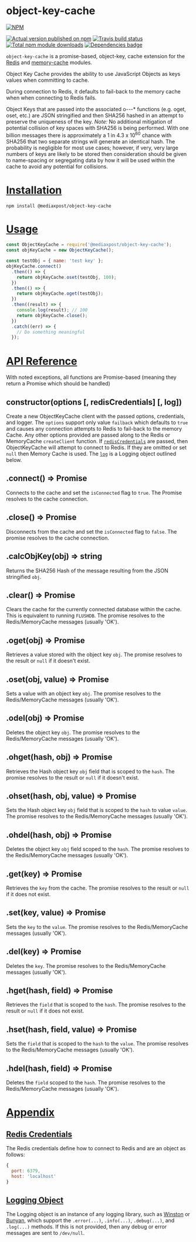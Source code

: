 # object-key-cache

[![NPM](https://nodei.co/npm/@mediaxpost/object-key-cache.png?downloads=true)](https://nodei.co/npm/@mediaxpost/object-key-cache/)

[![Actual version published on npm](http://img.shields.io/npm/v/@mediaxpost/object-key-cache.svg)](https://www.npmjs.org/package/@mediaxpost/object-key-cache)
[![Travis build status](https://travis-ci.org/MediaXPost/object-key-cache.svg)](https://www.npmjs.org/package/@mediaxpost/object-key-cache)
[![Total npm module downloads](http://img.shields.io/npm/dt/@mediaxpost/object-key-cache.svg)](https://www.npmjs.org/package/@mediaxpost/object-key-cache)
[![Dependencies badge](https://david-dm.org/MediaXPost/object-key-cache/status.svg)](https://david-dm.org/MediaXPost/object-key-cache?view=list)

`object-key-cache` is a promise-based, object-key, cache extension for the [Redis](https://www.npmjs.com/package/redis) and [memory-cache](https://www.npmjs.com/package/@mediaxpost/memory-cache) modules.

Object Key Cache provides the ability to use JavaScript Objects as keys values when committing to cache.

During connection to Redis, it defaults to fail-back to the memory cache when when connecting to Redis fails.

Object Keys that are passed into the associated o---* functions (e.g. oget, oset, etc.) are JSON stringified and then SHA256 hashed in an attempt to preserve the uniqueness of the key. *Note:* No additional mitigation of potential collision of key spaces with SHA256 is being performed. With one billion messages there is approximately a 1 in 4.3 x 10<sup>60</sup> chance with SHA256 that two separate strings will generate an identical hash. The probability is negligible for most use cases; however, if very, very large numbers of keys are likely to be stored then consideration should be given to name-spacing or segregating data by how it will be used within the cache to avoid any potential for collisions.

# [Installation](#installation)
<a name="installation"></a>

```shell
npm install @mediaxpost/object-key-cache
```

# [Usage](#usage)
<a name="usage"></a>

```js
const ObjectKeyCache = require('@mediaxpost/object-key-cache');
const objKeyCache = new ObjectKeyCache();

const testObj = { name: 'test key' };
objKeyCache.connect()
  .then(() => {
    return objKeyCache.oset(testObj, 100);
  })
  .then(() => {
    return objKeyCache.oget(testObj);
  })
  .then((result) => {
    console.log(result); // 100
    return objKeyCache.close();
  })
  .catch((err) => {
    // Do something meaningful
  });
```

# [API Reference](#api)
<a name="api"></a>
With noted exceptions, all functions are Promise-based (meaning they return a Promise which should be handled)

## constructor(options [, redisCredentials] [, log])
Create a new ObjectKeyCache client with the passed options, credentials, and logger. The `options` support only value `failback` which defaults to `true` and causes any connection attempts to Redis to fail-back to the memory Cache. Any other options provided are passed along to the Redis or MemoryCache `createClient` function. If [`redisCredentials`](#redis-credentials) are passed, then ObjectKeyCache will attempt to connect to Redis. If they are omitted or set `null` then Memory Cache is used. The [`log`](#logging-obj) is a Logging object outlined below.

## .connect() ⇒ Promise
Connects to the cache and set the `isConnected` flag to `true`. The Promise resolves to the cache connection.

## .close() ⇒ Promise
Disconnects from the cache and set the `isConnected` flag to `false`. The promise resolves to the cache connection.

## .calcObjKey(obj) ⇒ string
Returns the SHA256 Hash of the message resulting from the JSON stringified `obj`.

## .clear() ⇒ Promise
Clears the cache for the currently connected database within the cache. This is equivalent to running `FLUSHDB`.  The promise resolves to the Redis/MemoryCache messages (usually 'OK').

## .oget(obj) ⇒ Promise
Retrieves a value stored with the object key `obj`. The promise resolves to the result or `null` if it doesn't exist.

## .oset(obj, value) ⇒ Promise
Sets a value with an object key `obj`. The promise resolves to the Redis/MemoryCache messages (usually 'OK').

## .odel(obj) ⇒ Promise
Deletes the object key `obj`. The promise resolves to the Redis/MemoryCache messages (usually 'OK').

## .ohget(hash, obj) ⇒ Promise
Retrieves the Hash object key `obj` field that is scoped to the `hash`. The promise resolves to the result or `null` if it doesn't exist.

## .ohset(hash, obj, value) ⇒ Promise
Sets the Hash object key `obj` field that is scoped to the `hash` to value `value`. The promise resolves to the Redis/MemoryCache messages (usually 'OK').

## .ohdel(hash, obj) ⇒ Promise
Deletes the object key `obj` field scoped to the `hash`. The promise resolves to the Redis/MemoryCache messages (usually 'OK').

## .get(key) ⇒ Promise
Retrieves the `key` from the cache. The promise resolves to the result or `null` if it does not exist.

## .set(key, value) ⇒ Promise
Sets the `key` to the `value`. The promise resolves to the Redis/MemoryCache messages (usually 'OK').

## .del(key) ⇒ Promise
Deletes the `key`. The promise resolves to the Redis/MemoryCache messages (usually 'OK').

## .hget(hash, field) ⇒ Promise
Retrieves the `field` that is scoped to the `hash`. The promise resolves to the result or `null` if it does not exist.

## .hset(hash, field, value) ⇒ Promise
Sets the `field` that is scoped to the `hash` to the `value`. The promise resolves to the Redis/MemoryCache messages (usually 'OK').


## .hdel(hash, field) ⇒ Promise
Deletes the `field` scoped to the `hash`. The promise resolves to the Redis/MemoryCache messages (usually 'OK').

# [Appendix](#appendix)
<a name="appendix"></a>

## [Redis Credentials](#redis-credentials)
<a name="redis-credentials"></a>
The Redis credentials define how to connect to Redis and are an object as follows:
```js
{
  port: 6379,
  host: 'localhost'
}
```

## [Logging Object](#logging-obj)
<a name="logging-obj"></a>
The Logging object is an instance of any logging library, such as [Winston](https://www.npmjs.com/package/winston) or [Bunyan](https://www.npmjs.com/package/bunyan), which support the `.error(...)`, `.info(...)`, `.debug(...)`, and `.log(...)` methods. If this is not provided, then any debug or error messages are sent to `/dev/null`.
